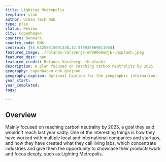 ```yaml
---
title: Lighting Metropolis
template: stub
author: Urban Tech Hub
type: plan
status: Review
city: Copenhagen
country: Denmark
country_code: DNK
centroid: [55.63255615091336,12.575935069611944]
featured_image: ./rolands-varsbergs-ePOH0oKeOjE-unsplash.jpeg
featured_desc: nan
featured_credit: Rolands Varsbergs (Usplash)
description: A plan focused on reaching carbon neutrality by 2025.
geography: copenhagen-dnk.geojson
geography_caption: Optional Caption for the geographic information.
year_start:
year_completed:
tags:

---
```


## Overview

Mainly focused on reaching carbon neutrality by 2025, a goal they said wouldn't reach last year sadly. One of the interesting things is how they have worked with multiple local and international companies and startups, and how they have created what they call living labs, which concentrate industries and give them the opportunity to showcase their products/work and focus deeply, such as Lighting Metropolis.
